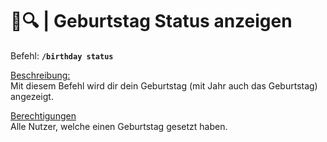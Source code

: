 # 🎂🔍 | Geburtstag Status anzeigen

Befehl: **`/birthday status`**

<u>Beschreibung:</u>  
Mit diesem Befehl wird dir dein Geburtstag (mit Jahr auch das Geburtstag) angezeigt.

<u>Berechtigungen</u>  
Alle Nutzer, welche einen Geburtstag gesetzt haben.